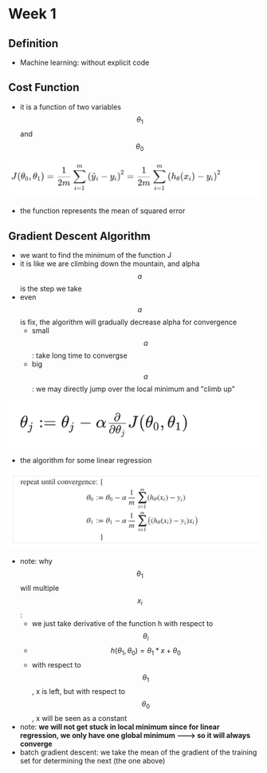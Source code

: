# Week 1

## Definition

* Machine learning: without explicit code



## Cost Function

* it is a function of two variables $$θ_1$$ and $$θ_0$$

![the reason that we use 2m: we want to rule out the power 2 for easy calculation](<.gitbook/assets/Screen Shot 2022-06-10 at 2.41.09 PM.png>)

* the function represents the mean of squared error



## Gradient Descent Algorithm

* we want to find the minimum of the function J
* it is like we are climbing down the mountain, and alpha $$a$$ is the step we take
* even $$a$$ is fix, the algorithm will gradually decrease alpha for convergence
  * small $$a$$: take long time to convergse
  * big $$a$$: we may directly jump over the local minimum and "climb up"

![](<.gitbook/assets/Screen Shot 2022-06-10 at 2.59.45 PM.png>)

* the algorithm for some linear regression

![](<.gitbook/assets/Screen Shot 2022-06-10 at 2.43.08 PM.png>)

* note: why $$θ_1$$ will multiple $$x_i$$:
  * we just take derivative of the function h with respect to $$θ_i$$
  * $$h(θ_1,θ_0) = θ_1*x +θ_0$$
  * with respect to $$θ_1$$, x is left, but with respect to $$θ_0$$, x will be seen as a constant
* note: **we will not get stuck in local minimum since for linear regression, we only have one global minimum ---> so it will always converge**&#x20;
* batch gradient descent: we take the mean of the gradient of the training set for determining the next (the one above)



